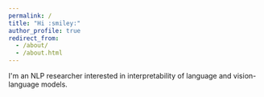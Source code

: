 ```yaml
---
permalink: /
title: "Hi :smiley:"
author_profile: true
redirect_from: 
  - /about/
  - /about.html
---
```


I'm an NLP researcher interested in interpretability of language and vision-language models.
